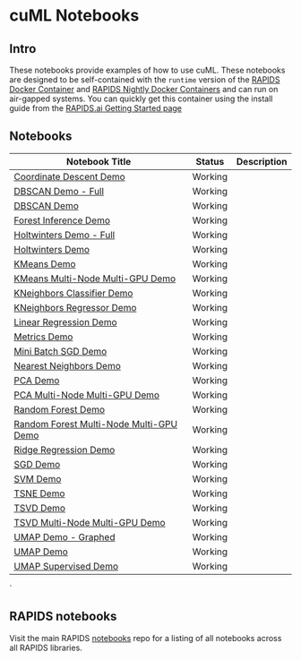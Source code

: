 # cuML Notebooks
## Intro
These notebooks provide examples of how to use cuML.  These notebooks are designed to be self-contained with the `runtime` version of the [RAPIDS Docker Container](https://hub.docker.com/r/rapidsai/rapidsai/) and [RAPIDS Nightly Docker Containers](https://hub.docker.com/r/rapidsai/rapidsai-nightly) and can run on air-gapped systems.  You can quickly get this container using the install guide from the [RAPIDS.ai Getting Started page](https://rapids.ai/start.html#get-rapids)

## Notebooks
Notebook Title | Status | Description     
--- | --- | ---                                                                                                                                                                                          
[Coordinate Descent Demo](coordinate_descent_demo.ipynb) | Working | 
[DBSCAN Demo - Full](DBSCAN_Demo_Full.ipynb) | Working |
[DBSCAN Demo](dbscan_demo.ipynb) | Working |
[Forest Inference Demo](forest_inference_demo.ipynb) | Working |
[Holtwinters Demo - Full](holtwinters_demo_full.ipynb) | Working |
[Holtwinters Demo](holtwinters_demo.ipynb) | Working |
[KMeans Demo](kmeans_demo.ipynb) | Working |
[KMeans Multi-Node Multi-GPU Demo](kmeans_mnmg_demo.ipynb) | Working |
[KNeighbors Classifier Demo](kneighbors_classifier_demo.ipynb) | Working |
[KNeighbors Regressor Demo](kneighbors_regressor_demo.ipynb) | Working |
[Linear Regression Demo](linear_regression_demo.ipynb) | Working |
[Metrics Demo](metrics_demo.ipynb) | Working |
[Mini Batch SGD Demo](mini_batch_sgd_demo.ipynb) | Working |
[Nearest Neighbors Demo](nearest_neighbors_demo.ipynb) | Working |
[PCA Demo](pca_demo.ipynb) | Working |
[PCA Multi-Node Multi-GPU Demo](pca_mnmg_demo.ipynb) | Working |
[Random Forest Demo](random_forest_demo.ipynb) | Working |
[Random Forest Multi-Node Multi-GPU Demo](random_forest_mnmg_demo.ipynb) | Working |
[Ridge Regression Demo](ridge_regression_demo.ipynb) | Working |
[SGD Demo](sgd_demo.ipynb) | Working |
[SVM Demo](svm_demo.ipynb) | Working |
[TSNE Demo](tsne_demo.ipynb) | Working |
[TSVD Demo](tsvd_demo.ipynb) | Working |
[TSVD Multi-Node Multi-GPU Demo](tsvd_mnmg_demo.ipynb) | Working |
[UMAP Demo - Graphed](umap_demo_graphed.ipynb) | Working |
[UMAP Demo](umap_demo.ipynb) | Working |
[UMAP Supervised Demo](umap_supervised_demo.ipynb)  | Working |
`
## RAPIDS notebooks
Visit the main RAPIDS [notebooks](https://github.com/rapidsai/notebooks) repo for a listing of all notebooks across all RAPIDS libraries.
